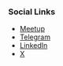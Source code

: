 ### Social Links
* [Meetup](https://www.meetup.com/owasp-rio-de-janeiro/)
* [Telegram](https://t.me/+y6HuZcUoBspkNGEx)
* [LinkedIn](https://www.linkedin.com/company/owasp-chapter-rio-de-janeiro/)
* [X](https://x.com/owasp_rj)


